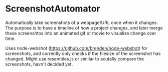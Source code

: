 # ScreenshotAutomator
Automatically take screenshots of a webpage/URL once when it changes. The purpose is to have a timeline of how a project changes, and later merge these screenshtos into an animated gif or movie to visualize change over time.

Uses node-webshot (https://github.com/brenden/node-webshot) for screenshots, and currently only checks if the filesize of the screenshot has changed.
Might use resembles.js or similar to acutally compare the screenshots, havn't decided yet.
